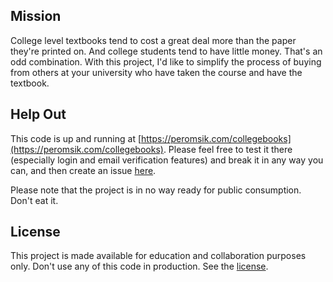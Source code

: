 ## Mission

College level textbooks tend to cost a great deal more than the paper they're printed on.  And college students tend to have little money.  That's an odd combination.  With this project, I'd like to simplify the process of buying from others at your university who have taken the course and have the textbook.  

## Help Out

This code is up and running at [https://peromsik.com/collegebooks](https://peromsik.com/collegebooks).
Please feel free to test it there (especially login and email verification features) and break it in any way you can, and then create an issue [here](https://github.com/menasheh/College-Book-Resale/issues).

Please note that the project is in no way ready for public consumption.  Don't eat it.

## License

This project is made available for education and collaboration purposes only.  Don't use any of this code in production.  See the [license](https://github.com/menasheh/College-Book-Resale/blob/master/LICENSE.md).